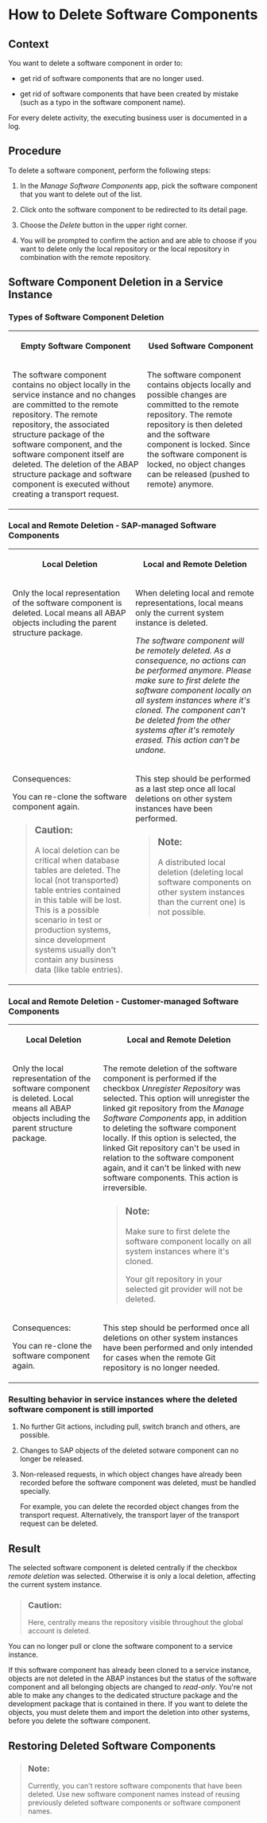 <!-- loioa982ba36da184788a133df4500b25a08 -->

# How to Delete Software Components



<a name="loioa982ba36da184788a133df4500b25a08__section_j3y_vrj_m3b"/>

## Context

You want to delete a software component in order to:

-   get rid of software components that are no longer used.

-   get rid of software components that have been created by mistake \(such as a typo in the software component name\).


For every delete activity, the executing business user is documented in a log.



<a name="loioa982ba36da184788a133df4500b25a08__section_zzs_dnk_m3b"/>

## Procedure

To delete a software component, perform the following steps:

1.  In the *Manage Software Components* app, pick the software component that you want to delete out of the list.

2.  Click onto the software component to be redirected to its detail page.

3.  Choose the *Delete* button in the upper right corner.

4.  You will be prompted to confirm the action and are able to choose if you want to delete only the local repository or the local repository in combination with the remote repository.




<a name="loioa982ba36da184788a133df4500b25a08__section_j3z_ffl_vvb"/>

## Software Component Deletion in a Service Instance



### Types of Software Component Deletion


<table>
<tr>
<th valign="top">

Empty Software Component

</th>
<th valign="top">

Used Software Component

</th>
</tr>
<tr>
<td valign="top">

The software component contains no object locally in the service instance and no changes are committed to the remote repository. The remote repository, the associated structure package of the software component, and the software component itself are deleted. The deletion of the ABAP structure package and software component is executed without creating a transport request.

</td>
<td valign="top">

The software component contains objects locally and possible changes are committed to the remote repository. The remote repository is then deleted and the software component is locked. Since the software component is locked, no object changes can be released \(pushed to remote\) anymore.

</td>
</tr>
</table>



### Local and Remote Deletion - SAP-managed Software Components


<table>
<tr>
<th valign="top">

Local Deletion

</th>
<th valign="top">

Local and Remote Deletion

</th>
</tr>
<tr>
<td valign="top">

Only the local representation of the software component is deleted. Local means all ABAP objects including the parent structure package.

</td>
<td valign="top">

When deleting local and remote representations, local means only the current system instance is deleted.

*The software component will be remotely deleted. As a consequence, no actions can be performed anymore. Please make sure to first delete the software component locally on all system instances where it's cloned. The component can't be deleted from the other systems after it's remotely erased. This action can't be undone.*

</td>
</tr>
<tr>
<td valign="top">

Consequences:

You can re-clone the software component again.

> ### Caution:  
> A local deletion can be critical when database tables are deleted. The local \(not transported\) table entries contained in this table will be lost. This is a possible scenario in test or production systems, since development systems usually don't contain any business data \(like table entries\).



</td>
<td valign="top">

This step should be performed as a last step once all local deletions on other system instances have been performed.

> ### Note:  
> A distributed local deletion \(deleting local software components on other system instances than the current one\) is not possible.



</td>
</tr>
</table>



### Local and Remote Deletion - Customer-managed Software Components


<table>
<tr>
<th valign="top">

Local Deletion

</th>
<th valign="top">

Local and Remote Deletion

</th>
</tr>
<tr>
<td valign="top">

Only the local representation of the software component is deleted. Local means all ABAP objects including the parent structure package.

</td>
<td valign="top">

The remote deletion of the software component is performed if the checkbox *Unregister Repository* was selected. This option will unregister the linked git repository from the *Manage Software Components* app, in addition to deleting the software component locally. If this option is selected, the linked Git repository can't be used in relation to the software component again, and it can't be linked with new software components. This action is irreversible.

> ### Note:  
> Make sure to first delete the software component locally on all system instances where it's cloned.
> 
> Your git repository in your selected git provider will not be deleted.



</td>
</tr>
<tr>
<td valign="top">

Consequences:

You can re-clone the software component again.

</td>
<td valign="top">

This step should be performed once all deletions on other system instances have been performed and only intended for cases when the remote Git repository is no longer needed.

</td>
</tr>
</table>



### Resulting behavior in service instances where the deleted software component is still imported

1.  No further Git actions, including pull, switch branch and others, are possible.
2.  Changes to SAP objects of the deleted sotware component can no longer be released.
3.  Non-released requests, in which object changes have already been recorded before the software component was deleted, must be handled specially.

    For example, you can delete the recorded object changes from the transport request. Alternatively, the transport layer of the transport request can be deleted.




<a name="loioa982ba36da184788a133df4500b25a08__section_i3q_q23_43b"/>

## Result

The selected software component is deleted centrally if the checkbox *remote deletion* was selected. Otherwise it is only a local deletion, affecting the current system instance.

> ### Caution:  
> Here, centrally means the repository visible throughout the global account is deleted.

You can no longer pull or clone the software component to a service instance.

If this software component has already been cloned to a service instance, objects are not deleted in the ABAP instances but the status of the software component and all belonging objects are changed to *read-only*. You're not able to make any changes to the dedicated structure package and the development package that is contained in there. If you want to delete the objects, you must delete them and import the deletion into other systems, before you delete the software component.



## Restoring Deleted Software Components

> ### Note:  
> Currently, you can't restore software components that have been deleted. Use new software component names instead of reusing previously deleted software components or software component names.

